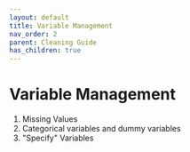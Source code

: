 ```yaml
---
layout: default
title: Variable Management
nav_order: 2
parent: Cleaning Guide
has_children: true
---
```


# Variable Management
1. Missing Values
2. Categorical variables and dummy variables
3. "Specify" Variables 